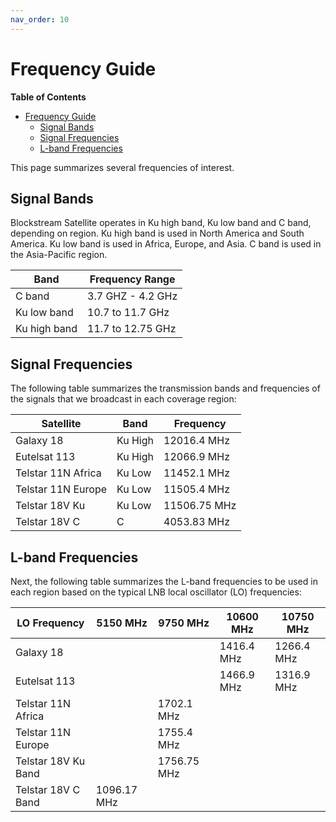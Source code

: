 ```yaml
---
nav_order: 10
---
```


# Frequency Guide

<!-- markdown-toc start - Don't edit this section. Run M-x markdown-toc-generate-toc again -->
**Table of Contents**

- [Frequency Guide](#frequency-guide)
    - [Signal Bands](#signal-bands)
    - [Signal Frequencies](#signal-frequencies)
    - [L-band Frequencies](#l-band-frequencies)

<!-- markdown-toc end -->

This page summarizes several frequencies of interest.

## Signal Bands

Blockstream Satellite operates in Ku high band, Ku low band and C band, depending on region. Ku high band is used in North America and South America. Ku low band is used in Africa, Europe, and Asia. C band is used in the Asia-Pacific region.

| Band         | Frequency Range   |
| ------------ | ----------------- |
| C band       | 3.7 GHZ - 4.2 GHz |
| Ku low band  | 10.7 to 11.7 GHz  |
| Ku high band | 11.7 to 12.75 GHz |

## Signal Frequencies

The following table summarizes the transmission bands and frequencies of the signals that we broadcast in each coverage region:

| Satellite          | Band    | Frequency    |
| ------------------ | ------- | ------------ |
| Galaxy 18          | Ku High | 12016.4 MHz  |
| Eutelsat 113       | Ku High | 12066.9 MHz  |
| Telstar 11N Africa | Ku Low  | 11452.1 MHz  |
| Telstar 11N Europe | Ku Low  | 11505.4 MHz  |
| Telstar 18V Ku     | Ku Low  | 11506.75 MHz |
| Telstar 18V C      | C       | 4053.83 MHz  |

## L-band Frequencies

Next, the following table summarizes the L-band frequencies to be used in each region based on the typical LNB local oscillator (LO) frequencies:

| LO Frequency        | 5150 MHz    | 9750 MHz    | 10600 MHz  | 10750 MHz  |
| ------------------- | ----------- | ----------- | ---------- | ---------- |
| Galaxy 18           |             |             | 1416.4 MHz | 1266.4 MHz |
| Eutelsat 113        |             |             | 1466.9 MHz | 1316.9 MHz |
| Telstar 11N Africa  |             | 1702.1 MHz  |            |            |
| Telstar 11N Europe  |             | 1755.4 MHz  |            |            |
| Telstar 18V Ku Band |             | 1756.75 MHz |            |            |
| Telstar 18V C Band  | 1096.17 MHz |             |            |            |

